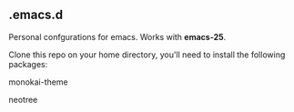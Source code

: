 ## .emacs.d
Personal confgurations for emacs. Works with **emacs-25**.


Clone this repo on your home directory, you'll need to install the following packages:


monokai-theme

neotree
